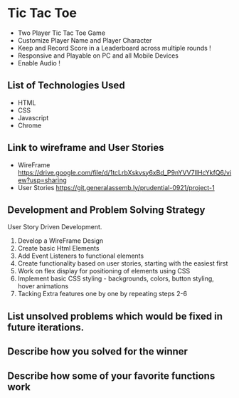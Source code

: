 # Tic Tac Toe
- Two Player Tic Tac Toe Game
- Customize Player Name and Player Character
- Keep and Record Score in a Leaderboard across multiple rounds !
- Responsive and Playable on PC and all Mobile Devices
- Enable Audio !

## List of Technologies Used
- HTML
- CSS
- Javascript
- Chrome

## Link to wireframe and User Stories
- WireFrame
https://drive.google.com/file/d/1tcLrbXskvsy6xBd_P9nYVV7IlHcYkfQ6/view?usp=sharing
- User Stories
https://git.generalassemb.ly/prudential-0921/project-1

## Development and Problem Solving Strategy
User Story Driven Development.
1. Develop a WireFrame Design 
2. Create basic Html Elements
3. Add Event Listeners to functional elements
4. Create functionality based on user stories, starting with the easiest first
5. Work on flex display for positioning of elements using CSS
6. Implement basic CSS styling - backgrounds, colors, button styling, hover animations
7. Tacking Extra features one by one by repeating steps 2-6

## List unsolved problems which would be fixed in future iterations.

## Describe how you solved for the winner
## Describe how some of your favorite functions work